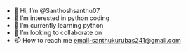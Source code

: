 - 👋 Hi, I’m @Santhoshsanthu07
- 👀 I’m interested in python coding
- 🌱 I’m currently learning python
- 💞️ I’m looking to collaborate on 
- 📫 How to reach me email-santhukurubas241@gmail.com

<!---
Santhoshsanthu07/Santhoshsanthu07 is a ✨ special ✨ repository because its `README.md` (this file) appears on your GitHub profile.
You can click the Preview link to take a look at your changes.
--->

